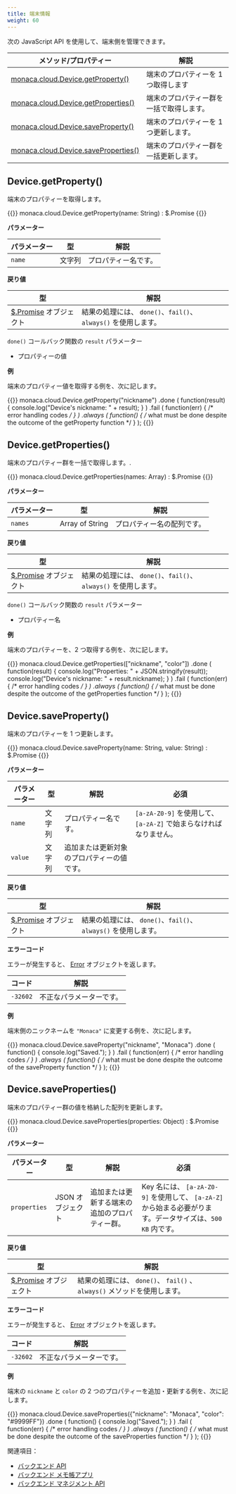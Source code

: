 ```yaml
---
title: 端末情報
weight: 60
---
```


次の JavaScript API を使用して、端末側を管理できます。


メソッド/プロパティー  | 解説
--------------------|-------------------------------------------
[monaca.cloud.Device.getProperty()](#device-getproperty) | 端末のプロパティーを 1 つ取得します
[monaca.cloud.Device.getProperties()](#device-getproperties) | 端末のプロパティー群を一括で取得します。
[monaca.cloud.Device.saveProperty()](#device-saveproperty) | 端末のプロパティーを 1 つ更新します。
[monaca.cloud.Device.saveProperties()](#device-saveproperties) | 端末のプロパティー群を一括更新します。

Device.getProperty()
-----------------------------------------------

端末のプロパティーを取得します。

{{<highlight javascript>}}
monaca.cloud.Device.getProperty(name: String) : $.Promise
{{</highlight>}}

**パラメーター**

パラメーター | 型 | 解説 
-----|------|-------------
`name` | 文字列 | プロパティー名です。

**戻り値**

型 | 解説
-----|--------------------------
[$.Promise](../other/#promise) オブジェクト | 結果の処理には、 `done()`、`fail()`、`always()` を使用します。

`done()` コールバック関数の `result` パラメーター

- プロパティーの値

**例**

端末のプロパティー値を取得する例を、次に記します。

{{<highlight javascript>}}
monaca.cloud.Device.getProperty("nickname")
.done
(
    function(result)
    { console.log("Device's nickname: " + result); }
)
.fail
(
    function(err)
    { /* error handling codes */ }
)
.always
(
    function()
    { /* what must be done despite the outcome of the getProperty function */ }
);
{{</highlight>}}

Device.getProperties()
---------------------------------------------------

端末のプロパティー群を一括で取得します。.

{{<highlight javascript>}}
monaca.cloud.Device.getProperties(names: Array) : $.Promise
{{</highlight>}}

**パラメーター**

パラメーター | 型 | 解説 
-----|------|-------------
`names` | Array of String | プロパティー名の配列です。

**戻り値**

型 | 解説
-----|--------------------------
[$.Promise](../other/#promise) オブジェクト | 結果の処理には、 `done()`、`fail()`、`always()` を使用します。

`done()` コールバック関数の `result` パラメーター

- プロパティー名

**例**

端末のプロパティーを、2 つ取得する例を、次に記します。

{{<highlight javascript>}}
monaca.cloud.Device.getProperties(["nickname", "color"])
.done
(
    function(result)
    {
        console.log("Properties: " + JSON.stringify(result));
        console.log("Device's nickname: " + result.nickname);
    }
)
.fail
(
    function(err)
    { /* error handling codes */ }
)
.always
(
    function()
    { /* what must be done despite the outcome of the getProperties function */ }
);
{{</highlight>}}

Device.saveProperty()
-----------------------------------------------------

端末のプロパティーを 1 つ更新します。

{{<highlight javascript>}}
monaca.cloud.Device.saveProperty(name: String, value: String) : $.Promise
{{</highlight>}}

**パラメーター**

パラメーター | 型 | 解説 | 必須
-----|------|-------------|---------------
`name` | 文字列 | プロパティー名です。 | `[a-zA-Z0-9]` を使用して、 `[a-zA-Z]` で始まらなければなりません。
`value` | 文字列 | 追加または更新対象のプロパティーの値です。

**戻り値**

型 | 解説
-----|--------------------------
[$.Promise](../other/#promise) オブジェクト | 結果の処理には、 `done()`、`fail()`、`always()` を使用します。

**エラーコード**

エラーが発生すると、 [Error](../error) オブジェクトを返します。

コード | 解説
-----|--------------------------
`-32602` |  不正なパラメーターです。

**例**

端末側のニックネームを `"Monaca"` に変更する例を、次に記します。

{{<highlight javascript>}}
monaca.cloud.Device.saveProperty("nickname", "Monaca")
.done
(
    function()
    { console.log("Saved."); }
)
.fail
(
    function(err)
    { /* error handling codes */ }
)
.always
(
    function()
    { /* what must be done despite the outcome of the saveProperty function */ }
);
{{</highlight>}}

Device.saveProperties()
--------------------------------------------------------

端末のプロパティー群の値を格納した配列を更新します。

{{<highlight javascript>}}
monaca.cloud.Device.saveProperties(properties: Object) : $.Promise
{{</highlight>}}

**パラメーター**

パラメーター | 型 | 解説 | 必須
-----|------|-------------|---------------
`properties` | JSON オブジェクト |  追加または更新する端末の追加のプロパティー群。 | Key 名には、 `[a-zA-Z0-9]` を使用して、 `[a-zA-Z]` から始まる必要がります。データサイズは、`500 KB` 内です。

**戻り値**

型 | 解説
-----|--------------------------
[$.Promise](../other/#promise) オブジェクト | 結果の処理には、 `done()`、 `fail()` 、 `always()` メソッドを使用します。

**エラーコード**

エラーが発生すると、 [Error](../error) オブジェクトを返します。

コード | 解説
-----|--------------------------
`-32602` |  不正なパラメーターです。

**例**

端末の `nickname` と `color` の 2 つのプロパティーを追加・更新する例を、次に記します。

{{<highlight javascript>}}
monaca.cloud.Device.saveProperties({"nickname": "Monaca", "color": "#9999FF"})
.done
(
    function()
    { console.log("Saved."); }
)
.fail
(
    function(err)
    { /* error handling codes */ }
)
.always
(
    function()
    { /* what must be done despite the outcome of the saveProperties function */ }
);
{{</highlight>}}


関連項目：

- [バックエンド API](../../cloud)
- [バックエンド メモ帳アプリ](/ja/sampleapp/samples/backend_memo)
- [バックエンド マネジメント API](../../cloud_management)
